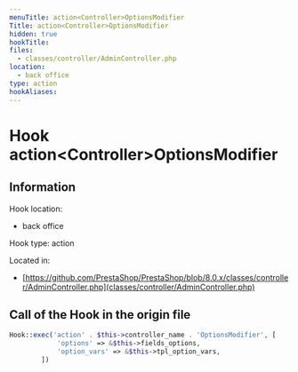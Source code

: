 ```yaml
---
menuTitle: action<Controller>OptionsModifier
Title: action<Controller>OptionsModifier
hidden: true
hookTitle: 
files:
  - classes/controller/AdminController.php
location:
  - back office
type: action
hookAliases:
---
```


# Hook action&lt;Controller>OptionsModifier

## Information

Hook location:
  - back office

Hook type: action

Located in: 
  - [https://github.com/PrestaShop/PrestaShop/blob/8.0.x/classes/controller/AdminController.php](classes/controller/AdminController.php)

## Call of the Hook in the origin file

```php
Hook::exec('action' . $this->controller_name . 'OptionsModifier', [
            'options' => &$this->fields_options,
            'option_vars' => &$this->tpl_option_vars,
        ])
```